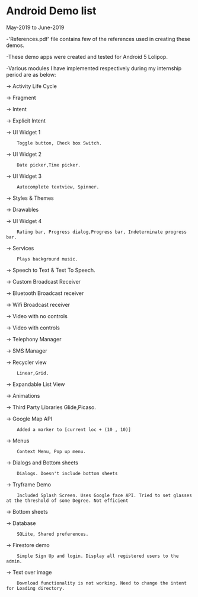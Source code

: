 # Android Demo list

May-2019 to June-2019

-'References.pdf' file contains few of the references used in creating these demos.

-These demo apps were created and tested for Android 5 Lolipop. 

-Various modules I have implemented respectively during my internship period are as below:

-> Activity Life Cycle

-> Fragment

-> Intent

-> Explicit Intent

-> UI Widget 1  

		Toggle button, Check box Switch.
	
-> UI Widget 2  

		Date picker,Time picker.
	
-> UI Widget 3  

		Autocomplete textview, Spinner.
	
-> Styles & Themes

-> Drawables

-> UI Widget 4  

		Rating bar, Progress dialog,Progress bar, Indeterminate progress bar.
	
-> Services  

		Plays background music.
	
-> Speech to Text & Text To Speech.

-> Custom Broadcast Receiver

-> Bluetooth Broadcast receiver

-> Wifi Broadcast receiver

-> Video with no controls

-> Video with controls

-> Telephony Manager

-> SMS Manager

-> Recycler view

		Linear,Grid.
	
-> Expandable List View

-> Animations

-> Third Party Libraries 
		Glide,Picaso.
	
-> Google Map API 

		Added a marker to [current loc + (10 , 10)]
	
-> Menus 

		Context Menu, Pop up menu.
	
-> Dialogs and Bottom sheets 

		Dialogs. Doesn't include bottom sheets

-> Tryframe Demo

		Included Splash Screen. Uses Google face API. Tried to set glasses at the threshold of some Degree. Not efficient
	
-> Bottom sheets

-> Database 

		SQLite, Shared preferences.
	
-> Firestore demo 

		Simple Sign Up and login. Display all registered users to the admin.

-> Text over image 

		Download functionality is not working. Need to change the intent for Loading directory.
